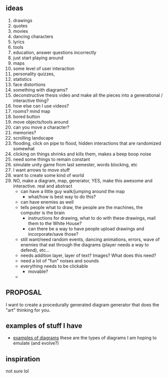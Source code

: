 ## ideas

1. drawings 
1. quotes 
1. movies 
1. dancing characters
1. lyrics
1. tools
1. education, answer questions incorrectly 
1. just start playing around
1. maps
1. some level of user interaction
1. personality quizzes, 
1. statistics 
1. face distortions 
1. something with diagrams?
1. deconstructive thesis video and make all the pieces into a generational / interactive thing?
1. how else can I use videos?
1. rooms? mind map
1. bored button
1. move objects/tools around
1. can you move a character?
1. memories?
1. scrolling landscape
1. flooding, click on pipe to flood, hidden interactions that are randomized somewhat
1. clicking on things shrinks and kills them, makes a beep boop noise
1. need some things to remain constant
1. simulate unity game from last semester, words blocking, etc
1. I want arrows to move stuff
1. want to create some kind of world
1. NO, make a diagram, map, generator, YES, make this awesome and interactive. real and abstract
	- can have a little guy walk/jumping around the map
    	- what/how is best way to do this?
    -  can have enemies as well
    - tells people what to draw, the people are the machines, the computer is the brain 
    	- instructions for drawing, what to do with these drawings, mail them to the White House? 
    	- can there be a way to have people upload drawings and incorporate/save those?
    - still want/need random events, dancing animations, errors, wave of enemies that eat through the diagrams (player needs a way to defend), etc... 
    - needs addition layer, layer of text? Images? What does this need?
    - need a lot of "fun" noises and sounds
    - everything needs to be clickable
    	- movable?
    - 

## PROPOSAL

I want to create a procedurally generated diagram generator that does the "art" thinking for you.

## examples of stuff I have 

- [examples of diagrams](https://chrisdivincenzo.github.io/Thesis/diagrams.html) these are the types of diagrams I am hoping to emulate (and evolve?)

## inspiration

not sure lol
